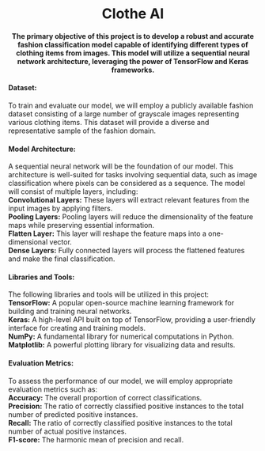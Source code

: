 <h1 align='center'> Clothe AI </h1>

<h4 align='center'> The primary objective of this project is to develop a robust and accurate fashion classification model capable of identifying different types of clothing items from images. This model will utilize a sequential neural network architecture, leveraging the power of TensorFlow and Keras frameworks. </h4>

#### Dataset:

To train and evaluate our model, we will employ a publicly available fashion dataset consisting of a large number of grayscale images representing various clothing items. This dataset will provide a diverse and representative sample of the fashion domain.

#### Model Architecture:

A sequential neural network will be the foundation of our model. This architecture is well-suited for tasks involving sequential data, such as image classification where pixels can be considered as a sequence. The model will consist of multiple layers, including:
<br>
**Convolutional Layers:** These layers will extract relevant features from the input images by applying filters. <br>
**Pooling Layers:** Pooling layers will reduce the dimensionality of the feature maps while preserving essential information. <br>
**Flatten Layer:** This layer will reshape the feature maps into a one-dimensional vector. <br>
**Dense Layers:** Fully connected layers will process the flattened features and make the final classification.

#### Libraries and Tools:

The following libraries and tools will be utilized in this project:
<br>
**TensorFlow:** A popular open-source machine learning framework for building and training neural networks. <br>
**Keras:** A high-level API built on top of TensorFlow, providing a user-friendly interface for creating and training models. <br>
**NumPy:** A fundamental library for numerical computations in Python. <br>
**Matplotlib:** A powerful plotting library for visualizing data and results. 

#### Evaluation Metrics:

To assess the performance of our model, we will employ appropriate evaluation metrics such as:
<br>
**Accuracy:** The overall proportion of correct classifications. <br>
**Precision:** The ratio of correctly classified positive instances to the total number of predicted positive instances. <br>
**Recall:** The ratio of correctly classified positive instances to the total number of actual positive instances. <br>
**F1-score:** The harmonic mean of precision and recall.
